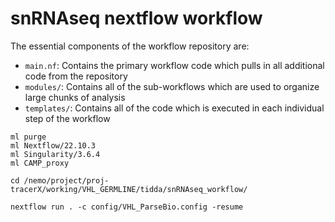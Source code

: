 # snRNAseq nextflow workflow

The essential components of the workflow repository are:
- `main.nf`: Contains the primary workflow code which pulls in all additional code from the repository
- `modules/`: Contains all of the sub-workflows which are used to organize large chunks of analysis
- `templates/`: Contains all of the code which is executed in each individual step of the workflow

```
ml purge
ml Nextflow/22.10.3
ml Singularity/3.6.4
ml CAMP_proxy

cd /nemo/project/proj-tracerX/working/VHL_GERMLINE/tidda/snRNAseq_workflow/

nextflow run . -c config/VHL_ParseBio.config -resume
```

